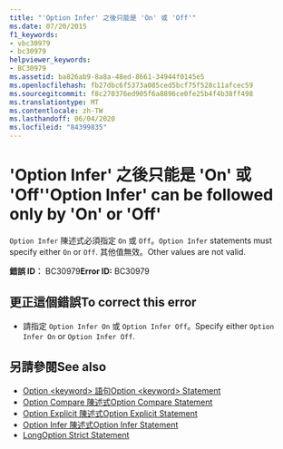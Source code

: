 ```yaml
---
title: "'Option Infer' 之後只能是 'On' 或 'Off'"
ms.date: 07/20/2015
f1_keywords:
- vbc30979
- bc30979
helpviewer_keywords:
- BC30979
ms.assetid: ba826ab9-8a8a-48ed-8661-34944f0145e5
ms.openlocfilehash: fb27dbc6f5373a085ced5bcf75f528c11afcec59
ms.sourcegitcommit: f8c270376ed905f6a8896ce0fe25b4f4b38ff498
ms.translationtype: MT
ms.contentlocale: zh-TW
ms.lasthandoff: 06/04/2020
ms.locfileid: "84399835"
---
```

# <a name="option-infer-can-be-followed-only-by-on-or-off"></a><span data-ttu-id="60494-102">'Option Infer' 之後只能是 'On' 或 'Off'</span><span class="sxs-lookup"><span data-stu-id="60494-102">'Option Infer' can be followed only by 'On' or 'Off'</span></span>
<span data-ttu-id="60494-103">`Option Infer` 陳述式必須指定 `On` 或 `Off`。</span><span class="sxs-lookup"><span data-stu-id="60494-103">`Option Infer` statements must specify either `On` or `Off`.</span></span> <span data-ttu-id="60494-104">其他值無效。</span><span class="sxs-lookup"><span data-stu-id="60494-104">Other values are not valid.</span></span>  
  
 <span data-ttu-id="60494-105">**錯誤 ID︰** BC30979</span><span class="sxs-lookup"><span data-stu-id="60494-105">**Error ID:** BC30979</span></span>  
  
## <a name="to-correct-this-error"></a><span data-ttu-id="60494-106">更正這個錯誤</span><span class="sxs-lookup"><span data-stu-id="60494-106">To correct this error</span></span>  
  
- <span data-ttu-id="60494-107">請指定 `Option Infer On` 或 `Option Infer Off`。</span><span class="sxs-lookup"><span data-stu-id="60494-107">Specify either `Option Infer On` or `Option Infer Off`.</span></span>  
  
## <a name="see-also"></a><span data-ttu-id="60494-108">另請參閱</span><span class="sxs-lookup"><span data-stu-id="60494-108">See also</span></span>

- [<span data-ttu-id="60494-109">Option \<keyword> 語句</span><span class="sxs-lookup"><span data-stu-id="60494-109">Option \<keyword> Statement</span></span>](../language-reference/statements/option-keyword-statement.md)
- [<span data-ttu-id="60494-110">Option Compare 陳述式</span><span class="sxs-lookup"><span data-stu-id="60494-110">Option Compare Statement</span></span>](../language-reference/statements/option-compare-statement.md)
- [<span data-ttu-id="60494-111">Option Explicit 陳述式</span><span class="sxs-lookup"><span data-stu-id="60494-111">Option Explicit Statement</span></span>](../language-reference/statements/option-explicit-statement.md)
- [<span data-ttu-id="60494-112">Option Infer 陳述式</span><span class="sxs-lookup"><span data-stu-id="60494-112">Option Infer Statement</span></span>](../language-reference/statements/option-infer-statement.md)
- [<span data-ttu-id="60494-113">Long</span><span class="sxs-lookup"><span data-stu-id="60494-113">Option Strict Statement</span></span>](../language-reference/statements/option-strict-statement.md)
